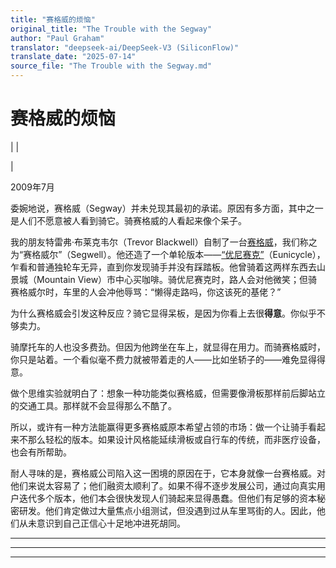 ```yaml
---
title: "赛格威的烦恼"
original_title: "The Trouble with the Segway"
author: "Paul Graham"
translator: "deepseek-ai/DeepSeek-V3 (SiliconFlow)"
translate_date: "2025-07-14"
source_file: "The Trouble with the Segway.md"
---
```


# 赛格威的烦恼

| | [](index.html)  
  
|   
  
2009年7月  
  
委婉地说，赛格威（Segway）并未兑现其最初的承诺。原因有多方面，其中之一是人们不愿意被人看到骑它。骑赛格威的人看起来像个呆子。  

我的朋友特雷弗·布莱克韦尔（Trevor Blackwell）自制了一台[赛格威](http://tlb.org/#scooter)，我们称之为“赛格威尔”（Segwell）。他还造了一个单轮版本——[“优尼赛克”](http://tlb.org/#eunicycle)（Eunicycle），乍看和普通独轮车无异，直到你发现骑手并没有踩踏板。他曾骑着这两样东西去山景城（Mountain View）市中心买咖啡。骑优尼赛克时，路人会对他微笑；但骑赛格威尔时，车里的人会冲他辱骂：“懒得走路吗，你这该死的基佬？”  

为什么赛格威会引发这种反应？骑它显得呆板，是因为你看上去很**得意**。你似乎不够卖力。  

骑摩托车的人也没多费劲。但因为他跨坐在车上，就显得在用力。而骑赛格威时，你只是站着。一个看似毫不费力就被带着走的人——比如坐轿子的——难免显得得意。  

做个思维实验就明白了：想象一种功能类似赛格威，但需要像滑板那样前后脚站立的交通工具。那样就不会显得那么不酷了。  

所以，或许有一种方法能赢得更多赛格威原本希望占领的市场：做一个让骑手看起来不那么轻松的版本。如果设计风格能延续滑板或自行车的传统，而非医疗设备，也会有所帮助。  

耐人寻味的是，赛格威公司陷入这一困境的原因在于，它本身就像一台赛格威。对他们来说太容易了；他们融资太顺利了。如果不得不逐步发展公司，通过向真实用户迭代多个版本，他们本会很快发现人们骑起来显得愚蠢。但他们有足够的资本秘密研发。他们肯定做过大量焦点小组测试，但没遇到过从车里骂街的人。因此，他们从未意识到自己正信心十足地冲进死胡同。  

  
---  
  
  

* * *  
  
---